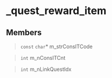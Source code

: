 # _quest_reward_item
 
## Members
 
> `const` `char`* m_strConsITCode
 
> `int` m_nConsITCnt
 
> `int` m_nLinkQuestIdx
 
